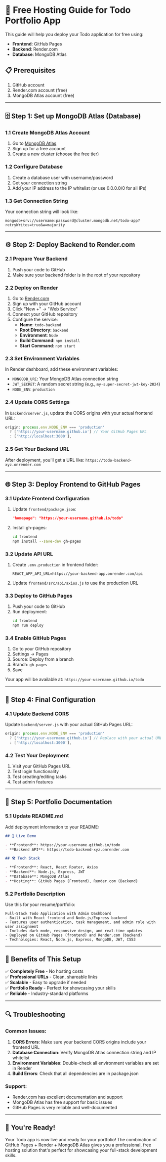 # 🚀 Free Hosting Guide for Todo Portfolio App

This guide will help you deploy your Todo application for free using:

- **Frontend**: GitHub Pages
- **Backend**: Render.com
- **Database**: MongoDB Atlas

## 📋 Prerequisites

1. GitHub account
2. Render.com account (free)
3. MongoDB Atlas account (free)

---

## 🗄️ Step 1: Set up MongoDB Atlas (Database)

### 1.1 Create MongoDB Atlas Account

1. Go to [MongoDB Atlas](https://www.mongodb.com/atlas)
2. Sign up for a free account
3. Create a new cluster (choose the free tier)

### 1.2 Configure Database

1. Create a database user with username/password
2. Get your connection string
3. Add your IP address to the IP whitelist (or use 0.0.0.0/0 for all IPs)

### 1.3 Get Connection String

Your connection string will look like:

```
mongodb+srv://username:password@cluster.mongodb.net/todo-app?retryWrites=true&w=majority
```

---

## ⚙️ Step 2: Deploy Backend to Render.com

### 2.1 Prepare Your Backend

1. Push your code to GitHub
2. Make sure your backend folder is in the root of your repository

### 2.2 Deploy on Render

1. Go to [Render.com](https://render.com)
2. Sign up with your GitHub account
3. Click "New +" → "Web Service"
4. Connect your GitHub repository
5. Configure the service:
   - **Name**: `todo-backend`
   - **Root Directory**: `backend`
   - **Environment**: `Node`
   - **Build Command**: `npm install`
   - **Start Command**: `npm start`

### 2.3 Set Environment Variables

In Render dashboard, add these environment variables:

- `MONGODB_URI`: Your MongoDB Atlas connection string
- `JWT_SECRET`: A random secret string (e.g., `my-super-secret-jwt-key-2024`)
- `NODE_ENV`: `production`

### 2.4 Update CORS Settings

In `backend/server.js`, update the CORS origins with your actual frontend URL:

```javascript
origin: process.env.NODE_ENV === 'production'
  ? ['https://your-username.github.io'] // Your GitHub Pages URL
  : ['http://localhost:3000'],
```

### 2.5 Get Your Backend URL

After deployment, you'll get a URL like: `https://todo-backend-xyz.onrender.com`

---

## 🌐 Step 3: Deploy Frontend to GitHub Pages

### 3.1 Update Frontend Configuration

1. Update `frontend/package.json`:

   ```json
   "homepage": "https://your-username.github.io/todo"
   ```

2. Install gh-pages:
   ```bash
   cd frontend
   npm install --save-dev gh-pages
   ```

### 3.2 Update API URL

1. Create `.env.production` in frontend folder:

   ```
   REACT_APP_API_URL=https://your-backend-app.onrender.com/api
   ```

2. Update `frontend/src/api/axios.js` to use the production URL

### 3.3 Deploy to GitHub Pages

1. Push your code to GitHub
2. Run deployment:
   ```bash
   cd frontend
   npm run deploy
   ```

### 3.4 Enable GitHub Pages

1. Go to your GitHub repository
2. Settings → Pages
3. Source: Deploy from a branch
4. Branch: `gh-pages`
5. Save

Your app will be available at: `https://your-username.github.io/todo`

---

## 🔧 Step 4: Final Configuration

### 4.1 Update Backend CORS

Update `backend/server.js` with your actual GitHub Pages URL:

```javascript
origin: process.env.NODE_ENV === 'production'
  ? ['https://your-username.github.io'] // Replace with your actual URL
  : ['http://localhost:3000'],
```

### 4.2 Test Your Deployment

1. Visit your GitHub Pages URL
2. Test login functionality
3. Test creating/editing tasks
4. Test admin features

---

## 📝 Step 5: Portfolio Documentation

### 5.1 Update README.md

Add deployment information to your README:

```markdown
## 🚀 Live Demo

- **Frontend**: https://your-username.github.io/todo
- **Backend API**: https://todo-backend-xyz.onrender.com

## 🛠️ Tech Stack

- **Frontend**: React, React Router, Axios
- **Backend**: Node.js, Express, JWT
- **Database**: MongoDB Atlas
- **Hosting**: GitHub Pages (Frontend), Render.com (Backend)
```

### 5.2 Portfolio Description

Use this for your resume/portfolio:

```
Full-Stack Todo Application with Admin Dashboard
- Built with React frontend and Node.js/Express backend
- Features user authentication, task management, and admin role with user assignment
- Includes dark mode, responsive design, and real-time updates
- Deployed on GitHub Pages (frontend) and Render.com (backend)
- Technologies: React, Node.js, Express, MongoDB, JWT, CSS3
```

---

## 🎯 Benefits of This Setup

✅ **Completely Free** - No hosting costs  
✅ **Professional URLs** - Clean, shareable links  
✅ **Scalable** - Easy to upgrade if needed  
✅ **Portfolio Ready** - Perfect for showcasing your skills  
✅ **Reliable** - Industry-standard platforms

---

## 🔍 Troubleshooting

### Common Issues:

1. **CORS Errors**: Make sure your backend CORS origins include your frontend URL
2. **Database Connection**: Verify MongoDB Atlas connection string and IP whitelist
3. **Environment Variables**: Double-check all environment variables are set in Render
4. **Build Errors**: Check that all dependencies are in package.json

### Support:

- Render.com has excellent documentation and support
- MongoDB Atlas has free support for basic issues
- GitHub Pages is very reliable and well-documented

---

## 🎉 You're Ready!

Your Todo app is now live and ready for your portfolio! The combination of GitHub Pages + Render + MongoDB Atlas gives you a professional, free hosting solution that's perfect for showcasing your full-stack development skills.
